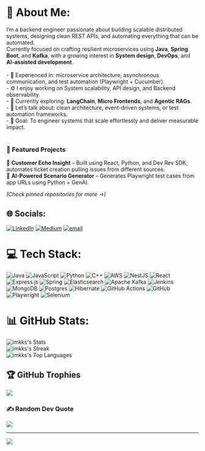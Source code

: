 # 💫 About Me:
I’m a backend engineer passionate about building scalable distributed systems, designing clean REST APIs, and automating everything that can be automated.  <br>Currently focused on crafting resilient microservices using **Java**, **Spring Boot**, and **Kafka**, with a growing interest in **System design**, **DevOps**, and **AI-assisted development**.<br><br>- 🧩 Experienced in: microservice architecture, asynchronous communication, and test automation (Playwright + Cucumber).  <br>- ⚙️ I enjoy working on System scalability, API design, and Backend observability.  <br>- 🌱 Currently exploring: **LangChain**, **Micro Frontends**, and **Agentic RAGs**.  <br>- 💬 Let’s talk about: clean architecture, event-driven systems, or test automation frameworks.  <br>- 🎯 Goal: To engineer systems that scale effortlessly and deliver measurable impact.<br><br>
### 🧩 Featured Projects
🔹 **Customer Echo Insight** – Built using React, Python, and Dev Rev SDK; automates ticket creation pulling issues from different sources.  
🔹 **AI-Powered Scenario Generator** – Generates Playwright test cases from app URLs using Python + GenAI.  

*(Check pinned repositories for more →)*  



## 🌐 Socials:
[![LinkedIn](https://img.shields.io/badge/LinkedIn-%230077B5.svg?logo=linkedin&logoColor=white)](https://linkedin.com/in/imkks) [![Medium](https://img.shields.io/badge/Medium-12100E?logo=medium&logoColor=white)](https://medium.com/@imkrsh007) [![email](https://img.shields.io/badge/Email-D14836?logo=gmail&logoColor=white)](mailto:imkrsh007@gmail.com) 

# 💻 Tech Stack:
![Java](https://img.shields.io/badge/java-%23ED8B00.svg?style=for-the-badge&logo=openjdk&logoColor=white) ![JavaScript](https://img.shields.io/badge/javascript-%23323330.svg?style=for-the-badge&logo=javascript&logoColor=%23F7DF1E) ![Python](https://img.shields.io/badge/python-3670A0?style=for-the-badge&logo=python&logoColor=ffdd54) ![C++](https://img.shields.io/badge/c++-%2300599C.svg?style=for-the-badge&logo=c%2B%2B&logoColor=white) ![AWS](https://img.shields.io/badge/AWS-%23FF9900.svg?style=for-the-badge&logo=amazon-aws&logoColor=white) ![NestJS](https://img.shields.io/badge/nestjs-%23E0234E.svg?style=for-the-badge&logo=nestjs&logoColor=white) ![React](https://img.shields.io/badge/react-%2320232a.svg?style=for-the-badge&logo=react&logoColor=%2361DAFB) ![Express.js](https://img.shields.io/badge/express.js-%23404d59.svg?style=for-the-badge&logo=express&logoColor=%2361DAFB) ![Spring](https://img.shields.io/badge/spring-%236DB33F.svg?style=for-the-badge&logo=spring&logoColor=white) ![Elasticsearch](https://img.shields.io/badge/elasticsearch-%230377CC.svg?style=for-the-badge&logo=elasticsearch&logoColor=white) ![Apache Kafka](https://img.shields.io/badge/Apache%20Kafka-000?style=for-the-badge&logo=apachekafka) ![Jenkins](https://img.shields.io/badge/jenkins-%232C5263.svg?style=for-the-badge&logo=jenkins&logoColor=white) ![MongoDB](https://img.shields.io/badge/MongoDB-%234ea94b.svg?style=for-the-badge&logo=mongodb&logoColor=white) ![Postgres](https://img.shields.io/badge/postgres-%23316192.svg?style=for-the-badge&logo=postgresql&logoColor=white) ![Hibernate](https://img.shields.io/badge/Hibernate-59666C?style=for-the-badge&logo=Hibernate&logoColor=white) ![GitHub Actions](https://img.shields.io/badge/github%20actions-%232671E5.svg?style=for-the-badge&logo=githubactions&logoColor=white) ![GitHub](https://img.shields.io/badge/github-%23121011.svg?style=for-the-badge&logo=github&logoColor=white) ![Playwright](https://img.shields.io/badge/-playwright-%232EAD33?style=for-the-badge&logo=playwright&logoColor=white) ![Selenium](https://img.shields.io/badge/-selenium-%43B02A?style=for-the-badge&logo=selenium&logoColor=white)
# 📊 GitHub Stats:
![imkks's Stats](https://github-readme-stats.vercel.app/api?username=imkks&theme=dark&show_icons=true&hide_border=true&count_private=true)<br/>
![imkks's Streak](https://github-readme-streak-stats.herokuapp.com/?user=imkks&theme=dark&hide_border=true)<br/>
![imkks's Top Languages](https://github-readme-stats.vercel.app/api/top-langs/?username=imkks&theme=dark&show_icons=true&hide_border=true&layout=compact)<br/>


## 🏆 GitHub Trophies
![](https://github-profile-trophy.vercel.app/?username=imkks&theme=radical&no-frame=false&no-bg=true&margin-w=4)

### ✍️ Random Dev Quote
![](https://quotes-github-readme.vercel.app/api?type=horizontal&theme=radical)

---
[![](https://visitcount.itsvg.in/api?id=imkks&icon=0&color=0)](https://visitcount.itsvg.in)

<!-- Proudly created with GPRM ( https://gprm.itsvg.in ) -->
